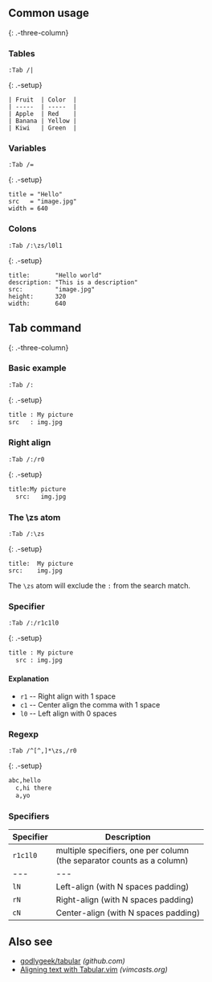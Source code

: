 ## Common usage

{: .-three-column}

### Tables

```
:Tab /|
```

{: .-setup}

```
| Fruit  | Color  |
| -----  | -----  |
| Apple  | Red    |
| Banana | Yellow |
| Kiwi   | Green  |
```

### Variables

```
:Tab /=
```

{: .-setup}

```
title = "Hello"
src   = "image.jpg"
width = 640
```

### Colons

```
:Tab /:\zs/l0l1
```

{: .-setup}

```
title:       "Hello world"
description: "This is a description"
src:         "image.jpg"
height:      320
width:       640
```

## Tab command

{: .-three-column}

### Basic example

```
:Tab /:
```

{: .-setup}

```bash
title : My picture
src   : img.jpg
```

### Right align

```
:Tab /:/r0
```

{: .-setup}

```bash
title:My picture
  src:   img.jpg
```

### The \zs atom

```
:Tab /:\zs
```

{: .-setup}

```
title:  My picture
src:    img.jpg
```

The `\zs` atom will exclude the `:` from the search match.

### Specifier

```
:Tab /:/r1c1l0
```

{: .-setup}

```bash
title : My picture
  src : img.jpg
```

#### Explanation

- `r1` -- Right align with 1 space
- `c1` -- Center align the comma with 1 space
- `l0` -- Left align with 0 spaces

### Regexp

```
:Tab /^[^,]*\zs,/r0
```

{: .-setup}

```bash
abc,hello
  c,hi there
  a,yo
```

### Specifiers

| Specifier | Description                                                               |
| --------- | ------------------------------------------------------------------------- |
| `r1c1l0`  | multiple specifiers, one per column<br>(the separator counts as a column) |
| ---       | ---                                                                       |
| `lN`      | Left-align (with N spaces padding)                                        |
| `rN`      | Right-align (with N spaces padding)                                       |
| `cN`      | Center-align (with N spaces padding)                                      |

## Also see

- [godlygeek/tabular](https://github.com/godlygeek/tabular) _(github.com)_
- [Aligning text with Tabular.vim](http://vimcasts.org/episodes/aligning-text-with-tabular-vim/) _(vimcasts.org)_
